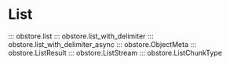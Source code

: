 # List

::: obstore.list
::: obstore.list_with_delimiter
::: obstore.list_with_delimiter_async
::: obstore.ObjectMeta
::: obstore.ListResult
::: obstore.ListStream
::: obstore.ListChunkType
